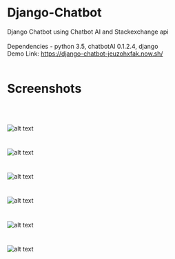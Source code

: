 # Django-Chatbot
Django Chatbot using Chatbot AI and Stackexchange api
<br/>
<br/>
Dependencies - python 3.5, chatbotAI 0.1.2.4, django
<br/>
Demo Link: https://django-chatbot-jeuzohxfak.now.sh/
<br/>
<br/>

# Screenshots
<br/>

<br/>

![alt text](https://github.com/srijannnd/Django-Chatbot/blob/master/screenshots/1.png)<br/>
#

![alt text](https://github.com/srijannnd/Django-Chatbot/blob/master/screenshots/2.png)<br/>
#

![alt text](https://github.com/srijannnd/Django-Chatbot/blob/master/screenshots/3.png)<br/>
#

![alt text](https://github.com/srijannnd/Django-Chatbot/blob/master/screenshots/4.png)<br/>
#

![alt text](https://github.com/srijannnd/Django-Chatbot/blob/master/screenshots/5.png)<br/>
#

![alt text](https://github.com/srijannnd/Django-Chatbot/blob/master/screenshots/6.png)<br/>
